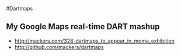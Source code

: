 #Dartmaps
## My Google Maps real-time DART mashup

* http://mackers.com/328-dartmaps_to_appear_in_moma_exhibition
* http://github.com/mackers/dartmaps

